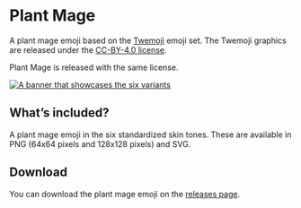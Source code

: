 # Plant Mage
A plant mage emoji based on the [Twemoji](https://github.com/twitter/twemoji) emoji set. The Twemoji graphics are released under the [CC-BY-4.0 license](https://creativecommons.org/licenses/by/4.0/).

Plant Mage is released with the same license.

[![A banner that showcases the six variants](https://zoebijl.github.io/Plant-Mage/meta/Banner.png)](https://github.com/ZoeBijl/Plant-Mage/releases)

## What’s included?

A plant mage emoji in the six standardized skin tones. These are available in PNG (64x64 pixels and 128x128 pixels) and SVG.

## Download

You can download the plant mage emoji on the [releases page](https://github.com/ZoeBijl/Plant-Mage/releases).
